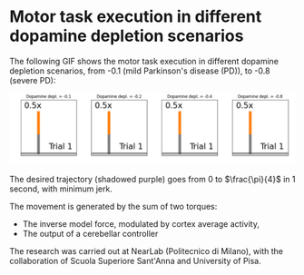 # Motor task execution in different dopamine depletion scenarios
The following GIF shows the motor task execution in different dopamine depletion scenarios, from -0.1 (mild Parkinson's disease (PD)), to -0.8 (severe PD):

<p align="center">
  <img src="https://github.com/marcobiasizzo/multiarea_PD_motortask/blob/main/videos/motor_task.gif" width="1200" />
</p>

The desired trajectory (shadowed purple) goes from 0 to $\frac{\pi}{4}$ in 1 second, with minimum jerk.  

The movement is generated by the sum of two torques:
- The inverse model force, modulated by cortex average activity,
- The output of a cerebellar controller

The research was carried out at NearLab (Politecnico di Milano), with the collaboration of Scuola Superiore Sant'Anna and University of Pisa.
